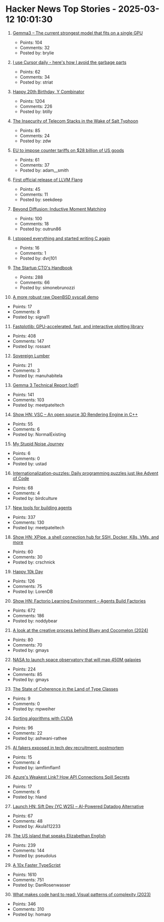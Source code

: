 # Hacker News Top Stories - 2025-03-12 10:01:30

1. [Gemma3 – The current strongest model that fits on a single GPU](https://ollama.com/library/gemma3)
   - Points: 104
   - Comments: 32
   - Posted by: brylie

2. [I use Cursor daily - here's how I avoid the garbage parts](https://www.nickcraux.com/blog/cursor-tips)
   - Points: 62
   - Comments: 34
   - Posted by: striat

3. [Happy 20th Birthday, Y Combinator](https://twitter.com/garrytan/status/1899092996702048709)
   - Points: 1204
   - Comments: 226
   - Posted by: btilly

4. [The Insecurity of Telecom Stacks in the Wake of Salt Typhoon](https://soatok.blog/2025/03/12/on-the-insecurity-of-telecom-stacks-in-the-wake-of-salt-typhoon/)
   - Points: 85
   - Comments: 24
   - Posted by: zdw

5. [EU to impose counter tariffs on $28 billion of US goods](https://www.reuters.com/markets/europe/eu-impose-counter-tariffs-over-28-billion-us-goods-2025-03-12/)
   - Points: 61
   - Comments: 37
   - Posted by: adam__smith

6. [First official release of LLVM Flang](https://blog.llvm.org/posts/2025-03-11-flang-new/)
   - Points: 45
   - Comments: 11
   - Posted by: seekdeep

7. [Beyond Diffusion: Inductive Moment Matching](https://lumalabs.ai/news/inductive-moment-matching)
   - Points: 100
   - Comments: 18
   - Posted by: outrun86

8. [I stopped everything and started writing C again](https://www.kmx.io/blog/why-stopped-everything-and-started-writing-C-again)
   - Points: 16
   - Comments: 1
   - Posted by: dvrj101

9. [The Startup CTO's Handbook](https://github.com/ZachGoldberg/Startup-CTO-Handbook/blob/main/StartupCTOHandbook.md)
   - Points: 288
   - Comments: 66
   - Posted by: simonebrunozzi

10. [A more robust raw OpenBSD syscall demo](https://nullprogram.com/blog/2025/03/06/)
   - Points: 17
   - Comments: 8
   - Posted by: signa11

11. [Fastplotlib: GPU-accelerated, fast, and interactive plotting library](https://medium.com/@caitlin9165/fastplotlib-driving-scientific-discovery-through-data-visualization-418f8bff094c)
   - Points: 408
   - Comments: 147
   - Posted by: rossant

12. [Sovereign Lumber](https://mill.plainopen.com/sovereign-lumber)
   - Points: 21
   - Comments: 3
   - Posted by: manuhabitela

13. [Gemma 3 Technical Report [pdf]](https://storage.googleapis.com/deepmind-media/gemma/Gemma3Report.pdf)
   - Points: 141
   - Comments: 103
   - Posted by: meetpateltech

14. [Show HN: VSC – An open source 3D Rendering Engine in C++](https://github.com/WW92030-STORAGE/VSC)
   - Points: 55
   - Comments: 6
   - Posted by: NormalExisting

15. [My Stupid Noise Journey](https://dynomight.net/noise/)
   - Points: 6
   - Comments: 0
   - Posted by: ustad

16. [Internationalization-puzzles: Daily programming puzzles just like Advent of Code](https://i18n-puzzles.com/)
   - Points: 68
   - Comments: 4
   - Posted by: birdculture

17. [New tools for building agents](https://openai.com/index/new-tools-for-building-agents/)
   - Points: 337
   - Comments: 130
   - Posted by: meetpateltech

18. [Show HN: XPipe, a shell connection hub for SSH, Docker, K8s, VMs, and more](https://xpipe.io/)
   - Points: 60
   - Comments: 30
   - Posted by: crschnick

19. [Happy 10k Day](https://blog.comma.ai/happy10kday/)
   - Points: 126
   - Comments: 75
   - Posted by: LorenDB

20. [Show HN: Factorio Learning Environment – Agents Build Factories](https://jackhopkins.github.io/factorio-learning-environment/)
   - Points: 672
   - Comments: 186
   - Posted by: noddybear

21. [A look at the creative process behind Bluey and Cocomelon (2024)](https://www.readtrung.com/p/why-i-love-bluey-and-hate-cocomelon)
   - Points: 80
   - Comments: 70
   - Posted by: gmays

22. [NASA to launch space observatory that will map 450M galaxies](https://www.nbcnews.com/science/space/nasa-spherex-space-observatory-launch-map-galaxies-universe-rcna190877)
   - Points: 224
   - Comments: 85
   - Posted by: gmays

23. [The State of Coherence in the Land of Type Classes](https://programming-journal.org/2025/10/15/)
   - Points: 9
   - Comments: 0
   - Posted by: mpweiher

24. [Sorting algorithms with CUDA](https://ashwanirathee.com/blog/2025/sort2/)
   - Points: 96
   - Comments: 22
   - Posted by: ashwani-rathee

25. [AI fakers exposed in tech dev recruitment: postmortem](https://newsletter.pragmaticengineer.com/p/ai-fakers)
   - Points: 15
   - Comments: 4
   - Posted by: iamflimflam1

26. [Azure's Weakest Link? How API Connections Spill Secrets](https://binarysecurity.no/posts/2025/03/api-connections)
   - Points: 17
   - Comments: 6
   - Posted by: hland

27. [Launch HN: Sift Dev (YC W25) – AI-Powered Datadog Alternative](undefined)
   - Points: 67
   - Comments: 48
   - Posted by: Akula112233

28. [The US island that speaks Elizabethan English](https://www.bbc.com/travel/article/20190623-the-us-island-that-speaks-elizabethan-english)
   - Points: 239
   - Comments: 144
   - Posted by: pseudolus

29. [A 10x Faster TypeScript](https://devblogs.microsoft.com/typescript/typescript-native-port/)
   - Points: 1610
   - Comments: 751
   - Posted by: DanRosenwasser

30. [What makes code hard to read: Visual patterns of complexity (2023)](https://seeinglogic.com/posts/visual-readability-patterns/)
   - Points: 346
   - Comments: 310
   - Posted by: homarp

